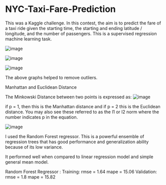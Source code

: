 # NYC-Taxi-Fare-Prediction


This was a Kaggle challenge. In this contest, the aim is to predict the fare of a taxi ride given the starting time, the starting and ending latitude / longitude, and the number of passengers. This is a supervised regression machine learning task.

![image](https://user-images.githubusercontent.com/82521644/152027948-a981c46d-e05a-4cbb-b381-c488db6e9c43.png)


![image](https://user-images.githubusercontent.com/82521644/152028668-08b0cfdc-0e74-485b-9f62-3257e9b281c5.png)

![image](https://user-images.githubusercontent.com/82521644/152028747-7c3ebca9-d7a7-4cac-ba36-c1ec8e19c52b.png)


The above graphs helped to remove outliers.


Manhattan and Euclidean Distance 

The Minkowski Distance between two points is expressed as: ![image](https://user-images.githubusercontent.com/82521644/152028986-630a5551-8b9a-45f8-8d34-c0bbc40c9078.png)


if p = 1, then this is the Manhattan distance and if p = 2 this is the Euclidean distance. You may also see these referred to as the l1 or l2 norm where the number indicates p in the equation.

![image](https://user-images.githubusercontent.com/82521644/152028117-28c25ce7-dfef-4c2a-8f7e-f378d70963fd.png)


I  used the Random Forest regressor. This is a powerful ensemble of regression trees that has good performance and generalization ability because of its low variance.

It performed well when  compared  to linear regression model and simple general mean model.

Random Forest Regressor :   Training:    rmse = 1.64 	   mape = 15.06
                            Validation:  rmse = 1.8 	   mape = 15.82
                                     
